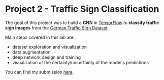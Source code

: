 # Project 2 - Traffic Sign Classification

The goal of this project was  to build a **CNN** in [TensorFlow](https://www.tensorflow.org/) to **classify traffic sign images** from the [German Traffic Sign Dataset](http://benchmark.ini.rub.de/?section=gtsrb&subsection=dataset).

Main steps covered in this lab are:
- dataset exploration and visualization
- data augmentation  
- deep network design and training  
- visualization of the certainty/uncertainty of the model's predictions

You can find my submission [here](https://github.com/ndrplz/self-driving-car/blob/master/project_2_traffic_sign_classifier/Traffic_Sign_Classifier.ipynb).
